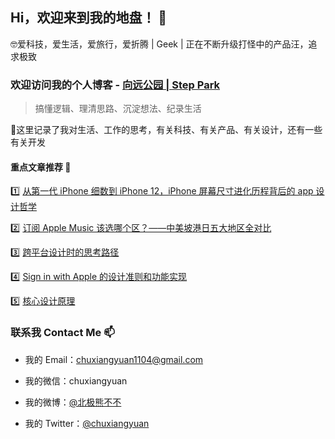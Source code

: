 ## Hi，欢迎来到我的地盘！ 👋

🤓爱科技，爱生活，爱旅行，爱折腾 | Geek | 正在不断升级打怪中的产品汪，追求极致

### 欢迎访问我的个人博客 - [向远公园 | Step Park](https://steppark.net)

> 搞懂逻辑、理清思路、沉淀想法、纪录生活

🤔这里记录了我对生活、工作的思考，有关科技、有关产品、有关设计，还有一些有关开发

#### 重点文章推荐 🎯

1️⃣ [从第一代 iPhone 细数到 iPhone 12，iPhone 屏幕尺寸进化历程背后的 app 设计哲学](https://steppark.net/15978209110755.html)

2️⃣ [订阅 Apple Music 该选哪个区？——中美坡港日五大地区全对比](https://steppark.net/15844652241485.html)

3️⃣ [跨平台设计时的思考路径](https://steppark.net/15706056024784.html)

4️⃣ [Sign in with Apple 的设计准则和功能实现](https://steppark.net/15676959360699.html)

5️⃣ [核心设计原理](https://steppark.net/15702878227518.html)

### 联系我 Contact Me 📫

- 我的 Email：[chuxiangyuan1104@gmail.com](mailto://chuxiangyuan1104@gmail.com)

- 我的微信：chuxiangyuan

- 我的微博：[@北极熊不不](http://weibo.com/chuxiangyuan1104)

- 我的 Twitter：[@chuxiangyuan](https://twitter.com/chuxiangyuan/)


<!--
**ChuXiangyuan/Chuxiangyuan** is a ✨ _special_ ✨ repository because its `README.md` (this file) appears on your GitHub profile.

Here are some ideas to get you started:

- 🔭 I’m currently working on ...
- 🌱 I’m currently learning ...
- 👯 I’m looking to collaborate on ...
- 🤔 I’m looking for help with ...
- 💬 Ask me about ...
- 📫 How to reach me: ...
- 😄 Pronouns: ...
- ⚡ Fun fact: ...
-->
